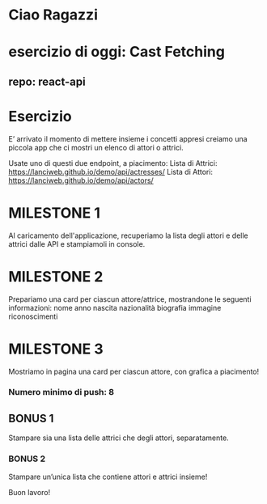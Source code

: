 # Ciao Ragazzi

# esercizio di oggi: Cast Fetching

## repo: react-api

# Esercizio

E’ arrivato il momento di mettere insieme i concetti appresi creiamo una piccola app che ci mostri un elenco di attori o attrici.

Usate uno di questi due endpoint, a piacimento:
Lista di Attrici: https://lanciweb.github.io/demo/api/actresses/
Lista di Attori: https://lanciweb.github.io/demo/api/actors/

# MILESTONE 1

Al caricamento dell'applicazione, recuperiamo la lista degli attori e delle attrici dalle API e stampiamoli in console.

# MILESTONE 2

Prepariamo una card per ciascun attore/attrice, mostrandone le seguenti informazioni:
nome
anno nascita
nazionalità
biografia
immagine
riconoscimenti

# MILESTONE 3

Mostriamo in pagina una card per ciascun attore, con grafica a piacimento!

### Numero minimo di push: 8

## BONUS 1 

Stampare sia una lista delle attrici che degli attori, separatamente.

### BONUS 2 

Stampare un’unica lista che contiene attori e attrici insieme!

Buon lavoro! 